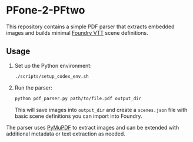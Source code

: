 # PFone-2-PFtwo

This repository contains a simple PDF parser that extracts embedded images and
builds minimal [Foundry VTT](https://foundryvtt.com/) scene definitions.

## Usage

1. Set up the Python environment:
   ```bash
   ./scripts/setup_codex_env.sh
   ```
2. Run the parser:
   ```bash
   python pdf_parser.py path/to/file.pdf output_dir
   ```
   This will save images into `output_dir` and create a `scenes.json` file with
   basic scene definitions you can import into Foundry.

The parser uses [PyMuPDF](https://pymupdf.readthedocs.io/) to extract images and
can be extended with additional metadata or text extraction as needed.

